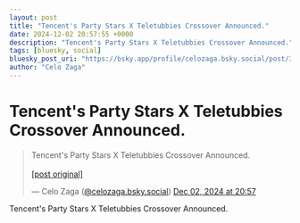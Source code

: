 ```yaml
---
layout: post
title: "Tencent's Party Stars X Teletubbies Crossover Announced."
date: 2024-12-02 20:57:55 +0000
description: "Tencent's Party Stars X Teletubbies Crossover Announced."
tags: [bluesky, social]
bluesky_post_uri: "https://bsky.app/profile/celozaga.bsky.social/post/3lcdzamgerk23"
author: "Celo Zaga"
---
```


<h1 class="bluesky-post-title">Tencent's Party Stars X Teletubbies Crossover Announced.</h1>


<blockquote class="bluesky-embed" data-bluesky-uri="at://did:plc:lmh6rennptq77inaztnovw4b/app.bsky.feed.post/3lcdzamgerk23" data-bluesky-embed-color-mode="system">
<p lang="">Tencent's Party Stars X Teletubbies Crossover Announced.<br><br><a href="https://bsky.app/profile/celozaga.bsky.social/post/3lcdzamgerk23">[post original]</a></p>
&mdash; Celo Zaga (<a href="https://bsky.app/profile/did:plc:lmh6rennptq77inaztnovw4b">@celozaga.bsky.social</a>) <a href="https://bsky.app/profile/celozaga.bsky.social/post/3lcdzamgerk23">Dec 02, 2024 at 20:57</a>
</blockquote>
<script async src="https://embed.bsky.app/static/embed.js" charset="utf-8"></script>


<p class="bluesky-post-description">Tencent's Party Stars X Teletubbies Crossover Announced.</p>
